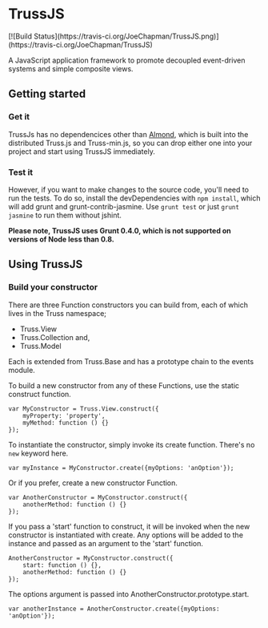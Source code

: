 <h1>TrussJS</h1> [![Build Status](https://travis-ci.org/JoeChapman/TrussJS.png)](https://travis-ci.org/JoeChapman/TrussJS)

<p>A JavaScript application framework to promote decoupled event-driven systems and simple composite views.</p>

<h2>Getting started</h2>

<h3>Get it</h3>
<p>TrussJs has no dependencices other than <a href="https://github.com/jrburke/almond">Almond</a>, which is built into the distributed Truss.js and Truss-min.js, so you can drop either one into your project and start using TrussJS immediately.</p>

<h3>Test it</h3>
<p>However, if you want to make changes to the source code, you'll need to run the tests. To do so, install the devDependencies with <code>npm install</code>, which will add grunt and grunt-contrib-jasmine. Use <code>grunt test</code> or just <code>grunt jasmine</code> to run them without jshint.</p>

<p><strong>Please note, TrussJS uses Grunt 0.4.0, which is not supported on versions of Node less than 0.8.</strong></p>

<h2>Using TrussJS</h2>

<h3>Build your constructor</h3>
<p>There are three Function constructors you can build from, each of which lives in the Truss namespace;</p>
<ul>
    <li>Truss.View</li>
    <li>Truss.Collection and,</li>
    <li>Truss.Model</li>
</ul>
<p>Each is extended from Truss.Base and has a prototype chain to the events module.</p>
<p>To build a new constructor from any of these Functions, use the static construct function.</p>

<pre>
<code>var MyConstructor = Truss.View.construct({
    myProperty: 'property',
	myMethod: function () {}
});</code>
</pre>

<p>To instantiate the constructor, simply invoke its create function. There's no <code>new</code> keyword here.</p>
<pre>
<code>var myInstance = MyConstructor.create({myOptions: 'anOption'});</code>
</pre>

<p>Or if you prefer, create a new constructor Function.</p>
<pre>
<code>var AnotherConstructor = MyConstructor.construct({
    anotherMethod: function () {}
});</code>
</pre>

<p>If you pass a 'start' function to construct, it will be invoked when the new constructor is instantiated with create. Any options will be added to the instance and passed as an argument to the 'start' function.</p>

<pre>
<code>AnotherConstructor = MyConstructor.construct({
    start: function () {},
    anotherMethod: function () {}
});</code>
</pre>

<p>The options argument is passed into AnotherConstructor.prototype.start.</p>
<pre>
<code>var anotherInstance = AnotherConstructor.create({myOptions: 'anOption'});</code>
</pre>





